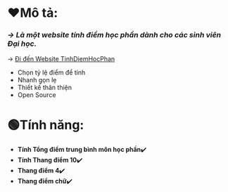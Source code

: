 # ❤️Mô tả:

<h3><i>-> Là một website tính điểm học phần dành cho các sinh viên Đại học.</i></h3>
<p>-> <a href="https://vinnycream.github.io/Tinhdiemhocphan.github.io/">Đi đến Website TinhDiemHocPhan</a></p>

- Chọn tỷ lệ điểm để tính
- Nhanh gọn lẹ
- Thiết kế thân thiện
- Open Source

# 🟢Tính năng:
- <strong>Tính Tổng điểm trung bình môn học phần</strong>✔️
- <strong>Tính Thang điểm 10</strong>✔️
- <strong>Thang điểm 4</strong>✔️
- <strong>Thang điểm chữ</strong>✔️
